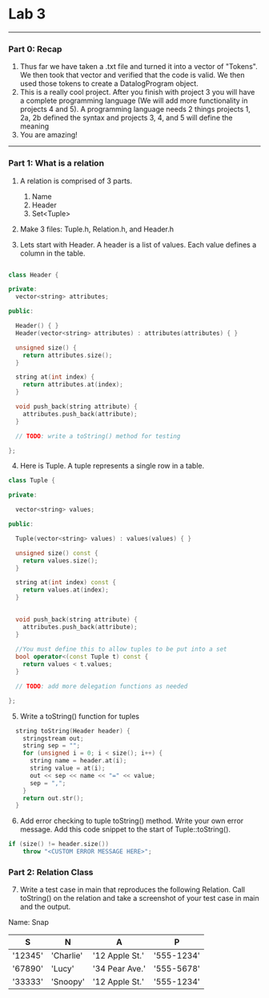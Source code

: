 # Lab 3
---
### Part 0: Recap
1. Thus far we have taken a .txt file and turned it into a vector of "Tokens". We then took that vector and verified that the code is valid. We then used those tokens to create a DatalogProgram object.
2. This is a really cool project. After you finish with project 3 you will have a complete programming language (We will add more functionality in projects 4 and 5). A programming language needs 2 things projects 1, 2a, 2b defined the syntax and projects 3, 4, and 5 will define the meaning
3. You are amazing!

---
### Part 1: What is a relation
1. A relation is comprised of 3 parts.
	1. Name
	2. Header
	3. Set\<Tuple\>

2. Make 3 files: Tuple.h, Relation.h, and Header.h

3. Lets start with Header. A header is a list of values. Each value defines a column in the table.
~~~c++

class Header {

private:
  vector<string> attributes;

public:

  Header() { }
  Header(vector<string> attributes) : attributes(attributes) { }

  unsigned size() {
    return attributes.size();
  }

  string at(int index) {
    return attributes.at(index);
  }

  void push_back(string attribute) {
  	attributes.push_back(attribute);
  }

  // TODO: write a toString() method for testing

};
~~~

4. Here is Tuple. A tuple represents a single row in a table.
~~~c++
class Tuple {

private:

  vector<string> values;

public:

  Tuple(vector<string> values) : values(values) { }

  unsigned size() const {
    return values.size();
  }

  string at(int index) const {
    return values.at(index);
  }

	
  void push_back(string attribute) {
  	attributes.push_back(attribute);
  }
  
  //You must define this to allow tuples to be put into a set
  bool operator<(const Tuple t) const {
    return values < t.values;
  }

  // TODO: add more delegation functions as needed

};
~~~

5. Write a toString() function for tuples
~~~c++
  string toString(Header header) {
    stringstream out;
	string sep = "";
    for (unsigned i = 0; i < size(); i++) {
      string name = header.at(i);
      string value = at(i);
      out << sep << name << "=" << value;
	  sep = ",";
    }
    return out.str();
  }
~~~

6. Add error checking to tuple toString() method. Write your own error message. Add this code snippet to the start of Tuple::toString(). 
~~~c++
if (size() != header.size())
	throw "<CUSTOM ERROR MESSAGE HERE>";
~~~

### Part 2: Relation Class
7. Write a test case in main that reproduces the following Relation. Call toString() on the relation and take a screenshot of your test case in main and the output.

Name: Snap

|S|N|A|P|
|-|-|-|-|
|'12345'|'Charlie'|'12 Apple St.'|'555-1234'|
|'67890'|'Lucy'|'34 Pear Ave.'|'555-5678'|
|'33333'|'Snoopy'|'12 Apple St.'|'555-1234'|





